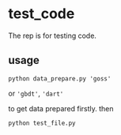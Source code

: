 # test_code
The rep is for testing code.

## usage
`python data_prepare.py 'goss'`

or `'gbdt'`, `'dart'` 

to get data prepared firstly.
then

`python test_file.py`
